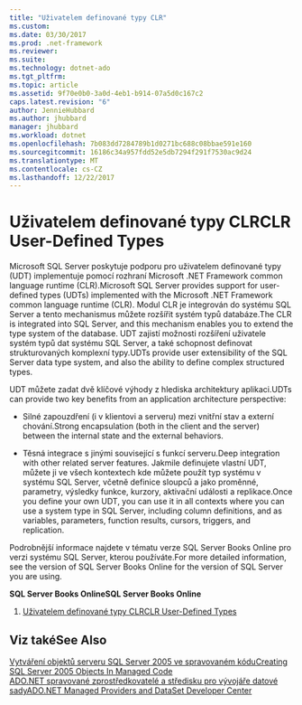 ```yaml
---
title: "Uživatelem definované typy CLR"
ms.custom: 
ms.date: 03/30/2017
ms.prod: .net-framework
ms.reviewer: 
ms.suite: 
ms.technology: dotnet-ado
ms.tgt_pltfrm: 
ms.topic: article
ms.assetid: 9f70e0b0-3a0d-4eb1-b914-07a5d0c167c2
caps.latest.revision: "6"
author: JennieHubbard
ms.author: jhubbard
manager: jhubbard
ms.workload: dotnet
ms.openlocfilehash: 7b083dd7284789b1d0271bc688c08bbae591e160
ms.sourcegitcommit: 16186c34a957fdd52e5db7294f291f7530ac9d24
ms.translationtype: MT
ms.contentlocale: cs-CZ
ms.lasthandoff: 12/22/2017
---
```

# <a name="clr-user-defined-types"></a><span data-ttu-id="3b4b4-102">Uživatelem definované typy CLR</span><span class="sxs-lookup"><span data-stu-id="3b4b4-102">CLR User-Defined Types</span></span>
<span data-ttu-id="3b4b4-103">Microsoft SQL Server poskytuje podporu pro uživatelem definované typy (UDT) implementuje pomocí rozhraní Microsoft .NET Framework common language runtime (CLR).</span><span class="sxs-lookup"><span data-stu-id="3b4b4-103">Microsoft SQL Server provides support for user-defined types (UDTs) implemented with the Microsoft .NET Framework common language runtime (CLR).</span></span> <span data-ttu-id="3b4b4-104">Modul CLR je integrován do systému SQL Server a tento mechanismus můžete rozšířit systém typů databáze.</span><span class="sxs-lookup"><span data-stu-id="3b4b4-104">The CLR is integrated into SQL Server, and this mechanism enables you to extend the type system of the database.</span></span> <span data-ttu-id="3b4b4-105">UDT zajistí možnosti rozšíření uživatele systém typů dat systému SQL Server, a také schopnost definovat strukturovaných komplexní typy.</span><span class="sxs-lookup"><span data-stu-id="3b4b4-105">UDTs provide user extensibility of the SQL Server data type system, and also the ability to define complex structured types.</span></span>  
  
 <span data-ttu-id="3b4b4-106">UDT můžete zadat dvě klíčové výhody z hlediska architektury aplikaci.</span><span class="sxs-lookup"><span data-stu-id="3b4b4-106">UDTs can provide two key benefits from an application architecture perspective:</span></span>  
  
-   <span data-ttu-id="3b4b4-107">Silné zapouzdření (i v klientovi a serveru) mezi vnitřní stav a externí chování.</span><span class="sxs-lookup"><span data-stu-id="3b4b4-107">Strong encapsulation (both in the client and the server) between the internal state and the external behaviors.</span></span>  
  
-   <span data-ttu-id="3b4b4-108">Těsná integrace s jinými související s funkcí serveru.</span><span class="sxs-lookup"><span data-stu-id="3b4b4-108">Deep integration with other related server features.</span></span> <span data-ttu-id="3b4b4-109">Jakmile definujete vlastní UDT, můžete ji ve všech kontextech kde můžete použít typ systému v systému SQL Server, včetně definice sloupců a jako proměnné, parametry, výsledky funkce, kurzory, aktivační události a replikace.</span><span class="sxs-lookup"><span data-stu-id="3b4b4-109">Once you define your own UDT, you can use it in all contexts where you can use a system type in SQL Server, including column definitions, and as variables, parameters, function results, cursors, triggers, and replication.</span></span>  
  
 <span data-ttu-id="3b4b4-110">Podrobnější informace najdete v tématu verze SQL Server Books Online pro verzi systému SQL Server, kterou používáte.</span><span class="sxs-lookup"><span data-stu-id="3b4b4-110">For more detailed information, see the version of SQL Server Books Online for the version of SQL Server you are using.</span></span>  
  
 <span data-ttu-id="3b4b4-111">**SQL Server Books Online**</span><span class="sxs-lookup"><span data-stu-id="3b4b4-111">**SQL Server Books Online**</span></span>  
  
1.  [<span data-ttu-id="3b4b4-112">Uživatelem definované typy CLR</span><span class="sxs-lookup"><span data-stu-id="3b4b4-112">CLR User-Defined Types</span></span>](http://go.microsoft.com/fwlink/?LinkId=98366)  
  
## <a name="see-also"></a><span data-ttu-id="3b4b4-113">Viz také</span><span class="sxs-lookup"><span data-stu-id="3b4b4-113">See Also</span></span>  
 [<span data-ttu-id="3b4b4-114">Vytváření objektů serveru SQL Server 2005 ve spravovaném kódu</span><span class="sxs-lookup"><span data-stu-id="3b4b4-114">Creating SQL Server 2005 Objects In Managed Code</span></span>](http://msdn.microsoft.com/en-us/5358a825-e19b-49aa-8214-674ce5fed1da)  
 [<span data-ttu-id="3b4b4-115">ADO.NET spravované zprostředkovatelé a středisku pro vývojáře datové sady</span><span class="sxs-lookup"><span data-stu-id="3b4b4-115">ADO.NET Managed Providers and DataSet Developer Center</span></span>](http://go.microsoft.com/fwlink/?LinkId=217917)
